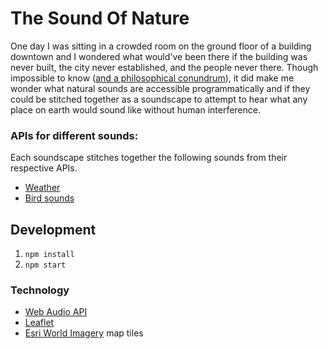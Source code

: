 # The Sound Of Nature
One day I was sitting in a crowded room on the ground floor of a building downtown and I wondered what  would've been there if the building was never built, the city never established, and the people never there. Though impossible to know ([and a philosophical conundrum](https://en.wikipedia.org/wiki/Cogito_ergo_sum)), it did make me wonder what natural sounds are accessible programmatically and if they could be stitched together as a soundscape to attempt to hear what any place on earth would sound like without human interference.

### APIs for different sounds:
Each soundscape stitches together the following sounds from their respective APIs.
* [Weather](http://openweathermap.org/current#geo)
* [Bird sounds](http://www.xeno-canto.org/article/153)

## Development
1. `npm install`
2. `npm start`

### Technology
* [Web Audio API](https://developer.mozilla.org/en-US/docs/Web/API/Web_Audio_API)
* [Leaflet](https://www.leafletjs.com)
* [Esri World Imagery](https://www.arcgis.com/home/item.html?id=10df2279f9684e4a9f6a7f08febac2a9) map tiles
